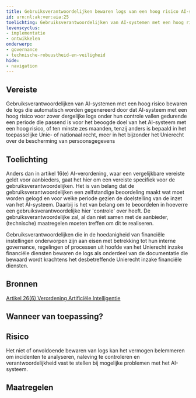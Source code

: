 ```yaml
---
title: Gebruiksverantwoordelijken bewaren logs van een hoog risico AI-systeem die automatisch worden gegenereerd
id: urn:nl:ak:ver:aia:25
toelichting: Gebruiksverantwoordelijken van AI-systemen met een hoog risico bewaren de logs die automatisch worden gegenereerd door dat AI-systeem met een hoog risico voor zover dergelijke logs onder hun controle vallen gedurende een periode die passend is voor het beoogde doel van het AI-systeem met een hoog risico, of ten minste zes maanden, tenzij anders is bepaald in het toepasselijke Unie- of nationaal recht, meer in het bijzonder het Unierecht over de bescherming van persoonsgegevens
levenscyclus:
- implementatie
- ontwikkelen
onderwerp:
- governance
- technische-robuustheid-en-veiligheid
hide:
- navigation
---
```


<!-- tags -->
## Vereiste

Gebruiksverantwoordelijken van AI-systemen met een hoog risico bewaren de logs die automatisch worden gegenereerd door dat AI-systeem met een hoog risico voor zover dergelijke logs onder hun controle vallen gedurende een periode die passend is voor het beoogde doel van het AI-systeem met een hoog risico, of ten minste zes maanden, tenzij anders is bepaald in het toepasselijke Unie- of nationaal recht, meer in het bijzonder het Unierecht over de bescherming van persoonsgegevens

## Toelichting

Anders dan in artikel 16(e) AI-verordening, waar een vergelijkbare vereiste geldt voor aanbieders, gaat het hier om een vereiste specifiek voor de gebruiksverantwoordelijken.
Het is van belang dat de gebruiksverantwoordelijken een zelfstandige beoordeling maakt wat moet worden gelogd en voor welke periode gezien de doelstelling van de inzet van het AI-systeem.
Daarbij is het van belang om te beoordelen in hoeverre een gebruiksverantwoordelijke hier 'controle' over heeft.
De gebruiksverantwoordelijke zal, al dan niet samen met de aanbieder, (technische) maatregelen moeten treffen om dit te realiseren.


Gebruiksverantwoordelijken die in de hoedanigheid van financiële instellingen onderworpen zijn aan eisen met betrekking tot hun interne governance, regelingen of processen uit hoofde van het Unierecht inzake financiële diensten bewaren de logs als onderdeel van de documentatie die bewaard wordt krachtens het desbetreffende Unierecht inzake financiële diensten.

## Bronnen

[Artikel 26(6) Verordening Artificiële Intelligentie](https://eur-lex.europa.eu/legal-content/NL/TXT/HTML/?uri=OJ:L_202401689#d1e4350-1-1)

## Wanneer van toepassing?


## Risico

Het niet of onvoldoende bewaren van logs kan het vermogen belemmeren om incidenten te analyseren, naleving te controleren en verantwoordelijkheid vast te stellen bij mogelijke problemen met het AI-systeem.

## Maatregelen

<!-- list_maatregelen vereiste/aia:25-gebruiksverantwoordelijken-bewaren-logs -->
